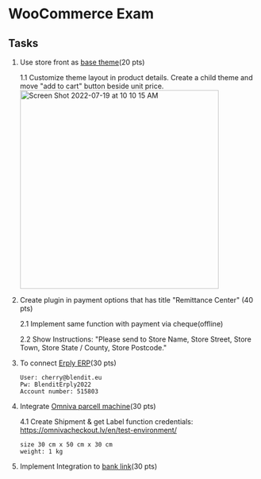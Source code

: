 # WooCommerce Exam

## Tasks
1. Use store front as [base theme](https://woocommerce.com/products/storefront-/)(20 pts)
  
   1.1 Customize theme layout in product details. Create a child theme and move "add to cart" button beside unit price. 
       <img width="400" alt="Screen Shot 2022-07-19 at 10 10 15 AM" src="https://user-images.githubusercontent.com/109148990/179649361-639926a1-7ae0-4f83-9336-4571f45058e8.png">

  
2. Create plugin in payment options that has title "Remittance Center" (40 pts)
   
   2.1 Implement same function with payment via cheque(offline)
   
   2.2 Show Instructions: "Please send to Store Name, Store Street, Store Town, Store State / County, Store Postcode."
   
3. To connect [Erply ERP](https://erply.com/woocommerce/)(30 pts)
    ```
    User: cherry@blendit.eu
    Pw: BlenditErply2022
    Account number: 515803
    ```
4. Integrate [Omniva parcell machine](https://github.com/mijora/omniva-woocommerce/tags)(30 pts)
   
   4.1 Create Shipment & get Label function
   credentials: https://omnivacheckout.lv/en/test-environment/
   
   ```
   size 30 cm x 50 cm x 30 cm
   weight: 1 kg
   ```
5. Implement Integration to [bank link](https://gate.luminorgroup.com/apis/plugins/WooCommerce%20v3.5+)(30 pts)
